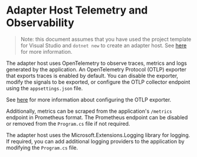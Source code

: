 # Adapter Host Telemetry and Observability

> Note: this document assumes that you have used the project template for Visual Studio and `dotnet new` to create an adapter host. See [here](../src/DataCore.Adapter.Templates) for more information.

The adapter host uses OpenTelemetry to observe traces, metrics and logs generated by the application. An OpenTelemetry Protocol (OTLP) exporter that exports traces is enabled by default. You can disable the exporter, modify the signals to be exported, or configure the OTLP collector endpoint using the `appsettings.json` file.

See [here](https://github.com/wazzamatazz/opentelemetry-extensions) for more information about configuring the OTLP exporter.

Additionally, metrics can be scraped from the application's `/metrics` endpoint in Prometheus format. The Prometheus endpoint can be disabled or removed from the `Program.cs` file if not required.

The adapter host uses the Microsoft.Extensions.Logging library for logging. If required, you can add additional logging providers to the application by modifying the `Program.cs` file.


